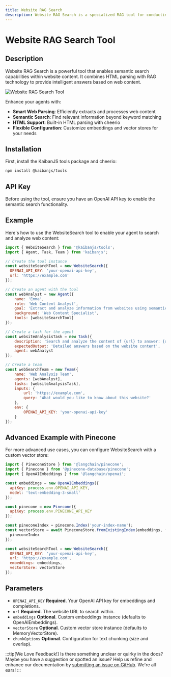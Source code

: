```yaml
---
title: Website RAG Search
description: Website RAG Search is a specialized RAG tool for conducting semantic searches within website content.
---
```


# Website RAG Search Tool

## Description

Website RAG Search is a powerful tool that enables semantic search capabilities within website content. It combines HTML parsing with RAG technology to provide intelligent answers based on web content.

![Website RAG Search Tool](https://res.cloudinary.com/dnno8pxyy/image/upload/v1733521441/WebsiteSearch_uy83jj.png)

Enhance your agents with:
- **Smart Web Parsing**: Efficiently extracts and processes web content
- **Semantic Search**: Find relevant information beyond keyword matching
- **HTML Support**: Built-in HTML parsing with cheerio
- **Flexible Configuration**: Customize embeddings and vector stores for your needs

## Installation

First, install the KaibanJS tools package and cheerio:

```bash
npm install @kaibanjs/tools
```

## API Key
Before using the tool, ensure you have an OpenAI API key to enable the semantic search functionality.

## Example

Here's how to use the WebsiteSearch tool to enable your agent to search and analyze web content:

```js
import { WebsiteSearch } from '@kaibanjs/tools';
import { Agent, Task, Team } from 'kaibanjs';

// Create the tool instance
const websiteSearchTool = new WebsiteSearch({
  OPENAI_API_KEY: 'your-openai-api-key',
  url: 'https://example.com'
});

// Create an agent with the tool
const webAnalyst = new Agent({
    name: 'Emma', 
    role: 'Web Content Analyst', 
    goal: 'Extract and analyze information from websites using semantic search', 
    background: 'Web Content Specialist',
    tools: [websiteSearchTool]
});

// Create a task for the agent
const websiteAnalysisTask = new Task({
    description: 'Search and analyze the content of {url} to answer: {query}',
    expectedOutput: 'Detailed answers based on the website content',
    agent: webAnalyst
});

// Create a team
const webSearchTeam = new Team({
    name: 'Web Analysis Team',
    agents: [webAnalyst],
    tasks: [websiteAnalysisTask],
    inputs: {
        url: 'https://example.com',
        query: 'What would you like to know about this website?'
    },
    env: {
        OPENAI_API_KEY: 'your-openai-api-key'
    }
});
```

## Advanced Example with Pinecone

For more advanced use cases, you can configure WebsiteSearch with a custom vector store:

```js
import { PineconeStore } from '@langchain/pinecone';
import { Pinecone } from '@pinecone-database/pinecone';
import { OpenAIEmbeddings } from '@langchain/openai';

const embeddings = new OpenAIEmbeddings({
  apiKey: process.env.OPENAI_API_KEY,
  model: 'text-embedding-3-small'
});

const pinecone = new Pinecone({
  apiKey: process.env.PINECONE_API_KEY
});

const pineconeIndex = pinecone.Index('your-index-name');
const vectorStore = await PineconeStore.fromExistingIndex(embeddings, {
  pineconeIndex
});

const websiteSearchTool = new WebsiteSearch({
  OPENAI_API_KEY: 'your-openai-api-key',
  url: 'https://example.com',
  embeddings: embeddings,
  vectorStore: vectorStore
});
```

## Parameters

- `OPENAI_API_KEY` **Required**. Your OpenAI API key for embeddings and completions.
- `url` **Required**. The website URL to search within.
- `embeddings` **Optional**. Custom embeddings instance (defaults to OpenAIEmbeddings).
- `vectorStore` **Optional**. Custom vector store instance (defaults to MemoryVectorStore).
- `chunkOptions` **Optional**. Configuration for text chunking (size and overlap).

:::tip[We Love Feedback!]
Is there something unclear or quirky in the docs? Maybe you have a suggestion or spotted an issue? Help us refine and enhance our documentation by [submitting an issue on GitHub](https://github.com/kaiban-ai/KaibanJS/issues). We're all ears!
::: 
